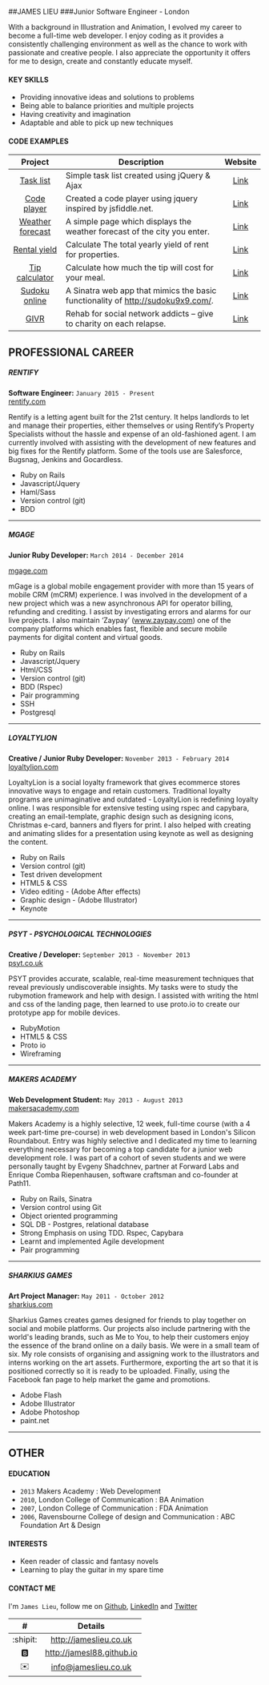 ##JAMES LIEU
###Junior Software Engineer - London

With a background in Illustration and Animation, I evolved my career to become a full-time web developer. I enjoy coding as it provides a consistently challenging environment as well as the chance to work with passionate and creative people. I also appreciate the opportunity it offers for me to design, create and constantly educate myself.

#### KEY SKILLS
- Providing innovative ideas and solutions to problems
- Being able to balance priorities and multiple projects
- Having creativity and imagination
- Adaptable and able to pick up new techniques

#### CODE EXAMPLES

|  Project  | Description |  Website  |
| :-------: | ----------- | :-------: |
[Task list](https://github.com/jamesl88/task_list) | Simple task list created using jQuery & Ajax | [Link](http://task-list-24601.herokuapp.com/)
[Code player](https://github.com/jamesl88/jquery-code-player) | Created a code player using jquery inspired by jsfiddle.net. | [Link](http://jameslieu.co.uk/projects/jquery-code-player/index.html)
[Weather forecast](https://github.com/jamesl88/weather-forecast) | A simple page which displays the weather forecast of the city you enter. | [Link](http://jameslieu.co.uk/projects/weather-forecast/index.php)
[Rental yield](https://github.com/jamesl88/rental_yield_calculator) | Calculate The total yearly yield of rent for properties. | [Link](http://rental-yield-24601.herokuapp.com/)
[Tip calculator](https://github.com/jamesl88/tip_calculator) | Calculate how much the tip will cost for your meal. | [Link](http://jameslieu.co.uk/projects/tip-calculator/index.html)
[Sudoku online](https://github.com/jamesl88/sudoku_online) | A Sinatra web app that mimics the basic functionality of http://sudoku9x9.com/. | [Link](http://sudoku-online-24601.herokuapp.com/)
[GIVR](https://github.com/jamesl88/antisocialnetwork) | Rehab for social network addicts – give to charity on each relapse. | [Link](http://givr.org.uk/)


## PROFESSIONAL CAREER

##### RENTIFY
**Software Engineer:** `January 2015 - Present`<br />
[rentify.com](http://rentify.com)

Rentify is a letting agent built for the 21st century. It helps landlords to let and manage their properties, either themselves or using Rentify’s Property Specialists without the hassle and expense of an old-fashioned agent. I am currently involved with assisting with the development of new features and big fixes for the Rentify platform. Some of the tools use are Salesforce, Bugsnag, Jenkins and Gocardless.

- Ruby on Rails
- Javascript/Jquery
- Haml/Sass
- Version control (git)
- BDD

****

##### MGAGE

**Junior Ruby Developer:** `March 2014 - December 2014`<br />

[mgage.com](http://mgage.com)

mGage is a global mobile engagement provider with more than 15 years of mobile CRM (mCRM) experience. I was involved in the development of a new project which was a new asynchronous API for operator billing, refunding and crediting. I assist by investigating errors and alarms for our live projects. I also maintain ‘Zaypay’ (www.zaypay.com) one of the company platforms which enables fast, flexible and secure mobile payments for digital content and virtual goods. 

- Ruby on Rails
- Javascript/Jquery
- Html/CSS
- Version control (git)
- BDD (Rspec)
- Pair programming
- SSH
- Postgresql

****

##### LOYALTYLION
**Creative / Junior Ruby Developer:** `November 2013 - February 2014`<br />
[loyaltylion.com](http://loyaltylion.com)

LoyaltyLion is a social loyalty framework that gives ecommerce stores innovative ways to engage and retain customers. Traditional loyalty programs are unimaginative and outdated - LoyaltyLion is redefining loyalty online. I was responsible for extensive testing using rspec and capybara, creating an email-template, graphic design such as designing icons, Christmas e-card, banners and flyers for print. I also helped with creating and animating slides for a presentation using keynote as well as designing the content. 

- Ruby on Rails
- Version control (git)
- Test driven development
- HTML5 & CSS
- Video editing - (Adobe After effects)
- Graphic design - (Adobe Illustrator)
- Keynote

****

##### PSYT - PSYCHOLOGICAL TECHNOLOGIES
**Creative / Developer:** `September 2013 - November 2013`<br />
[psyt.co.uk](http://psyt.co.uk)
  
PSYT provides accurate, scalable, real-time measurement techniques that reveal previously undiscoverable insights. My tasks were to study the rubymotion framework and help with design. I assisted with writing the html and css of the landing page, then learned to use proto.io to create our prototype app for mobile devices.

- RubyMotion
- HTML5 & CSS
- Proto io
- Wireframing

****

##### MAKERS ACADEMY
**Web Development Student:** `May 2013 - August 2013`<br />
[makersacademy.com](http://makersacademy.com)

Makers Academy is a highly selective, 12 week, full-time course (with a 4 week part-time pre-course) in web development based in London's Silicon Roundabout. Entry was highly selective and I dedicated my time to learning everything necessary for becoming a top candidate for a junior web development role. I was part of a cohort of seven students and we were personally taught by Evgeny Shadchnev, partner at Forward Labs and Enrique Comba Riepenhausen, software craftsman and co-founder at Path11.

- Ruby on Rails, Sinatra
- Version control using Git
- Object oriented programming
- SQL DB - Postgres, relational database
- Strong Emphasis on using TDD. Rspec, Capybara
- Learnt and implemented Agile development
- Pair programming

****

##### SHARKIUS GAMES

**Art Project Manager:** `May 2011 - October 2012`<br />
[sharkius.com](http://sharkius.com)

Sharkius Games creates games designed for friends to play together on social and mobile platforms. Our projects also include partnering with the world's leading brands, such as Me to You, to help their customers enjoy the essence of the brand online on a daily basis. We were in a small team of six. My role consists of organising and assigning work to the illustrators and interns working on the art assets. Furthermore, exporting the art so that it is positioned correctly so it is ready to be uploaded. Finally, using the Facebook fan page to help market the game and promotions. 

- Adobe Flash
- Adobe Illustrator
- Adobe Photoshop
- paint.net

****

## OTHER


#### EDUCATION

- `2013` Makers Academy : Web Development
- `2010`, London College of Communication : BA Animation
- `2007`, London College of Communication : FDA Animation
- `2006`, Ravensbourne College of design and Communication : ABC Foundation Art & Design

#### INTERESTS
- Keen reader of classic and fantasy novels
- Learning to play the guitar in my spare time

#### CONTACT ME

I'm `James Lieu`, follow me on [Github](http://github.com/jamesl88), [LinkedIn](http://uk.linkedin.com/in/jameslieu1) and [Twitter](http://twitter.com/J_Lieu)

| #                    | Details                   |
| :------------------: | :-----------------------: |
| :shipit:             | http://jameslieu.co.uk    |
| :b:                  | http://jamesl88.github.io |
| :envelope:           | info@jameslieu.co.uk      |

